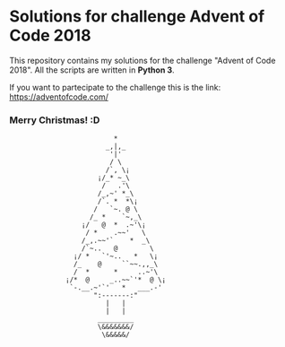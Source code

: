 # Solutions for challenge Advent of Code 2018

This repository contains my solutions for the challenge "Advent of Code 2018".
All the scripts are written in **Python 3**.

If you want to partecipate to the challenge this is the link: https://adventofcode.com/

### Merry Christmas! :D




                              *   
                            _,|,_   
                             '|'   
                             / \
                            /`, \¡
                          ¡/_* ~_\
                           /   .'\
                          /_,~' *_\
                          /`. *  *\¡
                         /   `~. @ \
                        /_ *    `~,_\
                      ¡/   @  *  .~'\¡
                       / *    .~~'   \
                      /_,.~~'`    *  _\
                      /`~..   @        \
                    ¡/ *   `'~..   *   \¡
                    /_    @     ``~~.,,_\
                    /  *      *     ..~'\
                  ¡/*  @     _..~~`'*  @ \¡
                   `-.__.~'`'   *   ___.-'
                         ":-------:"
                            |   |
                            |   |
                          _________
                          \&&&&&&&/
                           \&&&&&/

